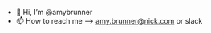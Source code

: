 - 👋 Hi, I’m @amybrunner
- 📫 How to reach me --> amy.brunner@nick.com or slack

<!---
amybrunner/amybrunner is a ✨ special ✨ repository because its `README.md` (this file) appears on your GitHub profile.
You can click the Preview link to take a look at your changes.
--->
